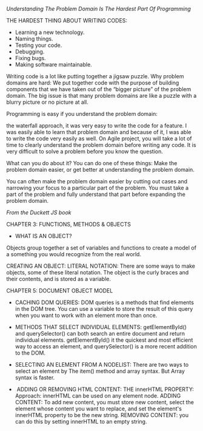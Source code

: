 *Understanding The Problem Domain Is The Hardest Part Of Programming*

THE HARDEST THING ABOUT WRITING CODES:
* Learning a new technology.
* Naming things.
* Testing your code.
* Debugging.
* Fixing bugs.
* Making software maintainable.

Writing code is a lot like putting together a jigsaw puzzle. Why problem domains are hard: We put together code with the purpose of building components that we have taken out of the “bigger picture” of the problem domain. The big issue is that many problem domains are like a puzzle with a blurry picture or no picture at all.

Programming is easy if you understand the problem domain:

the waterfall approach, it was very easy to write the code for a feature. I was easily able to learn that problem domain and because of it, I was able to write the code very easily as well. On Agile project, you will take a lot of time to clearly understand the problem domain before writing any code. It is very difficult to solve a problem before you know the question.

What can you do about it?
You can do one of these things: Make the problem domain easier, or get better at understanding the problem domain.

You can often make the problem domain easier by cutting out cases and narrowing your focus to a particular part of the problem. You must take a part of the problem and fully understand that part before expanding the problem domain. 


*From the Duckett JS book*

CHAPTER 3: FUNCTIONS, METHODS & OBJECTS

* WHAT IS AN OBJECT?

Objects group together a set of variables and functions to create a model of a something you would recognize from the real world. 

CREATING AN OBJECT: LITERAL NOTATION:
There are some ways to make objects, some of these literal notation. The object is the curly braces and their contents, and is stored as a variable.


CHAPTER 5: DOCUMENT OBJECT MODEL

* CACHING DOM QUERIES:
DOM queries is a methods that find elements in the DOM tree. You can use a variable to store the result of this query when you want to work with an element more than once.

* METHODS THAT SELECT INDIVIDUAL ELEMENTS:
getElementById() and querySelector() can both search an entire document and return individual elements. getElementById() it the quickest and most efficient way to access an element, and querySelector() is a more recent addition to the DOM.

* SELECTING AN ELEMENT FROM A NODELIST:
There are two ways to select an element by The item() method and array syntax. But Array syntax is faster.

*  ADDING OR REMOVING HTML CONTENT:
THE innerHTML PROPERTY: 
Approach: innerHTML can be used on any element node.
ADDING CONTENT: To add new content, you must store new content, select the element whose content you want to replace, and set the element's innerHTML property to be the new string.
REMOVING CONTENT: you can do this by setting innerHTML to an empty string.